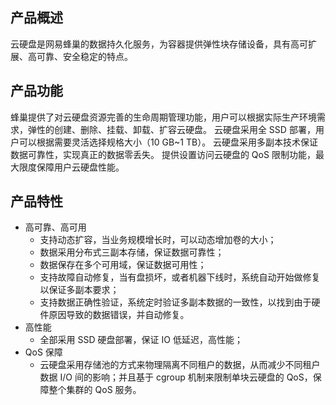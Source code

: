 ## 产品概述

云硬盘是网易蜂巢的数据持久化服务，为容器提供弹性块存储设备，具有高可扩展、高可靠、安全稳定的特点。

## 产品功能

蜂巢提供了对云硬盘资源完善的生命周期管理功能，用户可以根据实际生产环境需求，弹性的创建、删除、挂载、卸载、扩容云硬盘。 云硬盘采用全 SSD 部署，用户可以根据需要灵活选择规格大小（10 GB~1 TB）。 云硬盘采用多副本技术保证数据可靠性，实现真正的数据零丢失。 提供设置访问云硬盘的 QoS 限制功能，最大限度保障用户云硬盘性能。

## 产品特性

* 高可靠、高可用
	* 支持动态扩容，当业务规模增长时，可以动态增加卷的大小；
	* 数据采用分布式三副本存储，保证数据可靠性；
	* 数据保存在多个可用域，保证数据可用性；
	* 支持故障自动修复，当有盘损坏，或者机器下线时，系统自动开始做修复以保证多副本要求；
	* 支持数据正确性验证，系统定时验证多副本数据的一致性，以找到由于硬件原因导致的数据错误，并自动修复。
* 高性能
	* 全部采用 SSD 硬盘部署，保证 IO 低延迟，高性能；
* QoS 保障
	* 云硬盘采用存储池的方式来物理隔离不同租户的数据，从而减少不同租户数据 I/O 间的影响；并且基于 cgroup 机制来限制单块云硬盘的 QoS，保障整个集群的 QoS 服务。